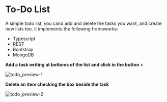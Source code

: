 # To-Do List
A simple todo list, you cand add and delete the tasks you want, and create new lists too.
it implements the following frameworks:
* Typescript
* REST
* Bootstrap
* MongoDB

**Add a task writing at bottoms of the list and click in the button +**

![todo_preview-1](https://user-images.githubusercontent.com/43797347/126550837-022006d1-feb3-4591-baac-4040ce7df591.png)

**Delete an item checking the box beside the task**

![todo_preview-2](https://user-images.githubusercontent.com/43797347/126550911-520f064f-adfd-4d0d-8183-cb7271644590.png)
